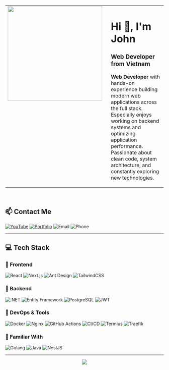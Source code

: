 <table>
  <tr>
    <td width="300" align="center" valign="top">
      <img src="https://i.pinimg.com/originals/e4/26/70/e426702edf874b181aced1e2fa5c6cde.gif" width="300" />
    </td>
    <td style="padding-left: 20px;" valign="top">
      <h1>Hi 👋, I'm John</h1>
    <h3>Web Developer from Vietnam</h3>
  <p>
    <strong>Web Developer</strong> with hands-on experience building modern web applications across the full stack.<br>
    Especially enjoys working on backend systems and optimizing application performance.<br>
    Passionate about clean code, system architecture, and constantly exploring new technologies.
  </p>
    </td>
  </tr>
</table>



<br />



## 📫 Contact Me

[![YouTube](https://img.shields.io/badge/YouTube-FF0000?style=for-the-badge&logo=youtube&logoColor=white)](https://www.youtube.com/@khoidang-z3i9n)
[![Portfolio](https://img.shields.io/badge/Portfolio-38B2AC?style=for-the-badge&logo=vercel&logoColor=white)](https://my-portfolio-five-xi-40.vercel.app)
![Email](https://img.shields.io/badge/Email-khoidang2110@gmail.com-d14836?style=for-the-badge&logo=gmail&logoColor=white)
![Phone](https://img.shields.io/badge/Phone-%2B84%20902447357-25D366?style=for-the-badge&logo=whatsapp&logoColor=white)



---

## 💻 Tech Stack

### 🔸 Frontend
![React](https://img.shields.io/badge/React-61DAFB?style=for-the-badge&logo=react&logoColor=black)
![Next.js](https://img.shields.io/badge/Next.js-000000?style=for-the-badge&logo=nextdotjs&logoColor=white)
![Ant Design](https://img.shields.io/badge/Ant%20Design-0170FE?style=for-the-badge&logo=ant-design&logoColor=white)
![TailwindCSS](https://img.shields.io/badge/Tailwind%20CSS-38B2AC?style=for-the-badge&logo=tailwind-css&logoColor=white)

### 🔸 Backend
![.NET](https://img.shields.io/badge/.NET-512BD4?style=for-the-badge&logo=dotnet&logoColor=white)
![Entity Framework](https://img.shields.io/badge/EF%20Core-512BD4?style=for-the-badge&logo=dotnet&logoColor=white)
![PostgreSQL](https://img.shields.io/badge/PostgreSQL-4169E1?style=for-the-badge&logo=postgresql&logoColor=white)
![JWT](https://img.shields.io/badge/JWT-000000?style=for-the-badge&logo=jsonwebtokens&logoColor=white)

### 🚀 DevOps & Tools
![Docker](https://img.shields.io/badge/Docker-2496ED?style=for-the-badge&logo=docker&logoColor=white)
![Nginx](https://img.shields.io/badge/Nginx-009639?style=for-the-badge&logo=nginx&logoColor=white)
![GitHub Actions](https://img.shields.io/badge/GitHub%20Actions-2088FF?style=for-the-badge&logo=github-actions&logoColor=white)
![CI/CD](https://img.shields.io/badge/CI/CD-000000?style=for-the-badge&logo=github&logoColor=white)
![Termius](https://img.shields.io/badge/Termius-3B4F5C?style=for-the-badge&logo=gnome-terminal&logoColor=white)
![Traefik](https://img.shields.io/badge/Traefik-24A1C1?style=for-the-badge&logo=traefikmesh&logoColor=white)

### 🧩 Familiar With
![Golang](https://img.shields.io/badge/Golang-00ADD8?style=for-the-badge&logo=go&logoColor=white)
![Java](https://img.shields.io/badge/Java-007396?style=for-the-badge&logo=java&logoColor=white)
![NestJS](https://img.shields.io/badge/NestJS-E0234E?style=for-the-badge&logo=nestjs&logoColor=white)

---

<p align="center">
  <img src="https://github-readme-stats.vercel.app/api?username=khoidang2110&theme=dark&show_icons=true" />
</p>
